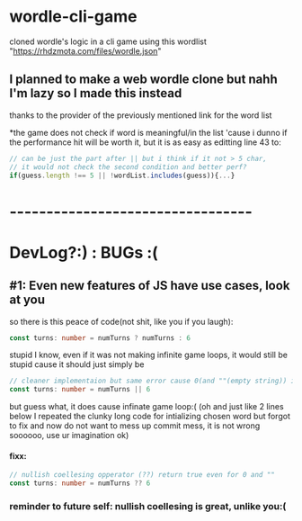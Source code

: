 # wordle-cli-game

cloned wordle's logic in a cli game using this wordlist "https://rhdzmota.com/files/wordle.json"

## I planned to make a web wordle clone but nahh I'm lazy so I made this instead

thanks to the provider of the previously mentioned link for the word list

\*the game does not check if word is meaningful/in the list 'cause i dunno if the performance hit will be worth it,
but it is as easy as editting line 43 to:

```ts
// can be just the part after || but i think if it not > 5 char,
// it would not check the second condition and better perf?
if(guess.length !== 5 || !wordList.includes(guess)){...}
```

# ---------------------------------

# DevLog?:) : BUGs :(

## #1: Even new features of JS have use cases, look at you

so there is this peace of code(not shit, like you if you laugh):
```ts
const turns: number = numTurns ? numTurns : 6
```
stupid I know, even if it was not making infinite game loops, it would still be stupid cause it should just simply be 
```ts
// cleaner implementaion but same error cause 0(and ""(empty string)) is a null value in JS
const turns: number = numTurns || 6
```
but guess what, it does cause infinate game loop:( (oh and just like 2 lines below I repeated the clunky long code for intializing chosen word but forgot to fix 
and now do not want to mess up commit mess, it is not wrong soooooo, use ur imagination ok)
#### fixx: 
```ts
// nullish coellesing opperator (??) return true even for 0 and ""
const turns: number = numTurns ?? 6
```
### reminder to future self: nullish coellesing is great, unlike you:( 
